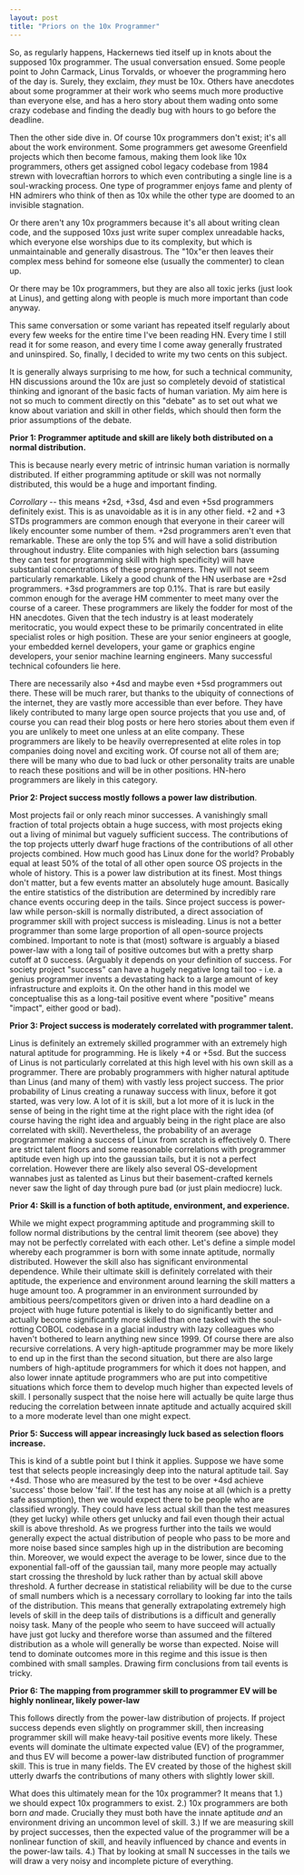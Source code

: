 ```yaml
---
layout: post
title: "Priors on the 10x Programmer"
---
```


So, as regularly happens, Hackernews tied itself up in knots about the supposed 10x programmer. The usual conversation ensued. Some people point to John Carmack, Linus Torvalds, or whoever the programming hero of the day is. Surely, they exclaim, *they* must be 10x. Others have anecdotes about some programmer at their work who seems much more productive than everyone else, and has a hero story about them wading onto some crazy codebase and finding the deadly bug with hours to go before the deadline.

Then the other side dive in. Of course 10x programmers don't exist; it's all about the work environment. Some programmers get awesome Greenfield projects which then become famous, making them look like 10x programmers, others get assigned cobol legacy codebase from 1984 strewn with lovecraftian horrors to which even contributing a single line is a soul-wracking process. One type of programmer enjoys fame and plenty of HN admirers who think of then as 10x while the other type are doomed to an invisible stagnation.

Or there aren't any 10x programmers because it's all about writing clean code, and the supposed 10xs just write super complex unreadable hacks, which everyone else worships due to its complexity, but which is unmaintainable and generally disastrous. The "10x"er then leaves their complex mess behind for someone else (usually the commenter) to clean up.

Or there may be 10x programmers, but they are also all toxic jerks (just look at Linus), and getting along with people is much more important than code anyway.

This same conversation or some variant has repeated itself regularly about every few weeks for the entire time I've been reading HN. Every time I still read it for some reason, and every time I come away generally frustrated and uninspired. So, finally, I decided to write my two cents on this subject.

It is generally always surprising to me how, for such a technical community, HN discussions around the 10x are just so completely devoid of statistical thinking and ignorant of the basic facts of human variation. My aim here is not so much to comment directly on this "debate" as to set out what we know about variation and skill in other fields, which should then form the prior assumptions of the debate.

**Prior 1: Programmer aptitude and skill are likely both distributed on a normal distribution.**

This is because nearly every metric of intrinsic human variation is normally distributed. If either programming aptitude or skill was not normally distributed, this would be a huge and important finding.

*Corrollary* -- this means +2sd, +3sd, 4sd and even +5sd programmers definitely exist. This is as unavoidable as it is in any other field. +2 and +3 STDs programmers are common enough that everyone in their career will likely encounter some number of them. +2sd programmers aren't even that remarkable. These are only the top 5% and will have a solid distribution throughout industry. Elite companies with high selection bars (assuming they can test for programming skill with high specificity) will have substantial concentrations of these programmers. They will not seem particularly remarkable. Likely a good chunk of the HN userbase are +2sd programmers. +3sd programmers are top 0.1%. That is rare but easily common enough for the average HM commenter to meet many over the course of a career. These programmers are likely the fodder for most of the HN anecdotes. Given that the tech industry is at least moderately meritocratic, you would expect these to be primarily concentrated in elite specialist roles or high position. These are your senior engineers at google, your embedded kernel developers, your game or graphics engine developers, your senior machine learning engineers. Many successful technical cofounders lie here.

There are necessarily also +4sd and maybe even +5sd programmers out there. These will be much rarer, but thanks to the ubiquity of connections of the internet, they are vastly more accessible than ever before. They have likely contributed to many large open source projects that you use and, of course you can read their blog posts or here hero stories about them even if you are unlikely to meet one unless at an elite company. These programmers are likely to be heavily overrepresented at elite roles in top companies doing novel and exciting work. Of course not all of them are; there will be many who due to bad luck or other personality traits are unable to reach these positions and will be in other positions. HN-hero programmers are likely in this category.

**Prior 2: Project success mostly follows a power law distribution**.

Most projects fail or only reach minor successes. A vanishingly small fraction of total projects obtain a huge success, with most projects eking out a living of minimal but vaguely sufficient success. The contributions of the top projects utterly dwarf huge fractions of the contributions of all other projects combined. How much good has Linux done for the world? Probably equal at least 50% of the total of all other open source OS projects in the whole of history. This is a power law distribution at its finest. Most things don't matter, but a few events matter an absolutely huge amount. Basically the entire statistics of the distribution are determined by incredibly rare chance events occuring deep in the tails. Since project success is power-law while person-skill is normally distributed, a direct association of programmer skill with project success is misleading. Linus is not a better programmer than some large proportion of all open-source projects combined. Important to note is that (most) software is arguably a biased power-law with a long tail of positive outcomes but with a pretty sharp cutoff at 0 success. (Arguably it depends on your definition of success. For society project "success" can have a hugely negative long tail too - i.e. a genius programmer invents a devastating hack to a large amount of key infrastructure and exploits it. On the other hand in this model we conceptualise this as a long-tail positive event where "positive" means "impact", either good or bad).

**Prior 3: Project success is moderately correlated with programmer talent.**

Linus is definitely an extremely skilled programmer with an extremely high natural aptitude for programming. He is likely +4 or +5sd. But the success of Linus is not particularly correlated at this high level with his own skill as a programmer. There are probably programmers with higher natural aptitude than Linus (and many of them) with vastly less project success. The prior probability of Linus creating a runaway success with linux, before it got started, was very low. A lot of it is skill, but a lot more of it is luck in the sense of being in the right time at the right place with the right idea (of course having the right idea and arguably being in the right place are also correlated with skill). Nevertheless, the probability of an average programmer making a success of Linux from scratch is effectively 0. There are strict talent floors and some reasonable correlations with programmer aptitude even high up into the gaussian tails, but it is not a perfect correlation. However there are likely also several OS-development wannabes just as talented as Linus but their basement-crafted kernels never saw the light of day through pure bad (or just plain mediocre) luck.

**Prior 4: Skill is a function of both aptitude, environment, and experience.** 

While we might expect programming aptitude and programming skill to follow normal distributions by the central limit theorem (see above) they may not be perfectly correlated with each other. Let's define a simple model whereby each programmer is born with some innate aptitude, normally distributed. However the skill also has significant environmental dependence. While their ultimate skill is definitely correlated with their aptitude, the experience and environment around learning the skill matters a huge amount too. A programmer in an environment surrounded by ambitious peers/competitors given or driven into a hard deadline on a project with huge future potential is likely to do significantly better and actually become significantly more skilled than one tasked with the soul-rotting COBOL codebase in a glacial industry with lazy colleagues who haven't bothered to learn anything new since 1999. Of course there are also recursive correlations. A very high-aptitude programmer may be more likely to end up in the first than the second situation, but there are also large numbers of high-aptitude programmers for which it does not happen, and also lower innate aptitude programmers who are put into competitive situations which force them to develop much higher than expected levels of skill. I personally suspect that the noise here will actually be quite large thus reducing the correlation between innate aptitude and actually acquired skill to a more moderate level than one might expect.

**Prior 5: Success will appear increasingly luck based as selection floors increase.**

This is kind of a subtle point but I think it applies. Suppose we have some test that selects people increasingly deep into the natural aptitude tail. Say +4sd. Those who are measured by the test to be over +4sd achieve 'success' those below 'fail'. If the test has any noise at all (which is a pretty safe assumption), then we would expect there to be people who are classified wrongly. They could have less actual skill than the test measures (they get lucky) while others get unlucky and fail even though their actual skill is above threshold. As we progress further into the tails we would generally expect the actual distribution of people who pass to be more and more noise based since samples high up in the distribution are becoming thin. Moreover, we would expect the average to be lower, since due to the exponential fall-off of the gaussian tail, many more people may actually start crossing the threshold by luck rather than by actual skill above threshold. A further decrease in statistical reliability will be due to the curse of small numbers which is a necessary corrollary to looking far into the tails of the distribution. This means that generally extrapolating extremely high levels of skill in the deep tails of distributions is a difficult and generally noisy task. Many of the people who seem to have succeed will actually have just got lucky and therefore worse than assumed and the filtered distribution as a whole will generally be worse than expected. Noise will tend to dominate outcomes more in this regime and this issue is then combined with small samples. Drawing firm conclusions from tail events is tricky.

**Prior 6: The mapping from programmer skill to programmer EV will be highly nonlinear, likely power-law**

This follows directly from the power-law distribution of projects. If project success depends even slightly on programmer skill, then increasing programmer skill will make heavy-tail positive events more likely. These events will dominate the ultimate expected value (EV) of the programmer, and thus EV will become a power-law distributed function of programmer skill. This is true in many fields. The EV created by those of the highest skill utterly dwarfs the contributions of many others with slightly lower skill.

What does this ultimately mean for the 10x programmer? It means that 1.) we should expect 10x programmers to exist. 2.) 10x programmers are both born *and* made. Crucially they must both have the innate aptitude *and* an environment driving an uncommon level of skill. 3.) If we are measuring skill by project successes, then the expected value of the programmer will be a nonlinear function of skill, and heavily influenced by chance and events in the power-law tails. 4.) That by looking at small N successes in the tails we will draw a very noisy and incomplete picture of everything.
